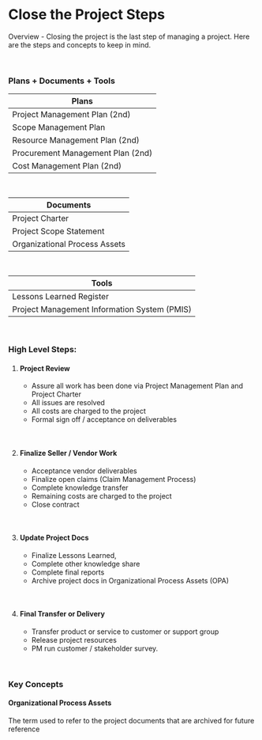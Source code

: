 # Close the Project Steps

Overview - Closing the project is the last step of managing a project. Here are the steps and concepts to keep in mind.

<br>

### Plans + Documents + Tools

| Plans                             |
| --------------------------------- |
| Project Management Plan (2nd)     |
| Scope Management Plan             |
| Resource Management Plan (2nd)    |
| Procurement Management Plan (2nd) |
| Cost Management Plan (2nd)        |

<br>

| Documents                     |
| ----------------------------- |
| Project Charter               |
| Project Scope Statement       |
| Organizational Process Assets |

<br>

| Tools                                        |
| -------------------------------------------- |
| Lessons Learned Register                     |
| Project Management Information System (PMIS) |

<br/>

### High Level Steps:

1. #### Project Review

   - Assure all work has been done via Project Management Plan and Project Charter
   - All issues are resolved
   - All costs are charged to the project
   - Formal sign off / acceptance on deliverables

<br>

2. #### Finalize Seller / Vendor Work
   - Acceptance vendor deliverables
   - Finalize open claims (Claim Management Process)
   - Complete knowledge transfer
   - Remaining costs are charged to the project
   - Close contract

<br>

3. #### Update Project Docs
   - Finalize Lessons Learned,
   - Complete other knowledge share
   - Complete final reports
   - Archive project docs in Organizational Process Assets (OPA)

<br>

4. #### Final Transfer or Delivery
   - Transfer product or service to customer or support group
   - Release project resources
   - PM run customer / stakeholder survey.

<br>

### Key Concepts

#### Organizational Process Assets

The term used to refer to the project documents that are archived for future reference
